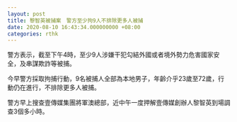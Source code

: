 ```yaml
---
layout: post
title: 黎智英被捕案　警方至少拘9人不排除更多人被捕
date: 2020-08-10 16:43:34.000000000 +08:00
categories: rthk
---
```


警方表示，截至下午4時，至少9人涉嫌干犯勾結外國或者境外勢力危害國家安全，及串謀欺詐等被捕。

今早警方採取拘捕行動，9名被捕人全部為本地男子，年齡介乎23歲至72歲，行動仍在進行，不排除更多人被捕。

警方早上搜查壹傳媒集團將軍澳總部，近中午一度押解壹傳媒創辦人黎智英到場調查3個多小時。
